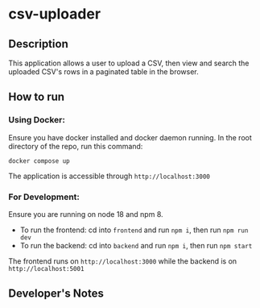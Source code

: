 # csv-uploader

## Description

This application allows a user to upload a CSV, then view and search the uploaded CSV's rows in a paginated table in the browser.

## How to run

### Using Docker:

Ensure you have docker installed and docker daemon running. In the root directory of the repo, run this command:

`docker compose up`

The application is accessible through `http://localhost:3000`

### For Development:

Ensure you are running on node 18 and npm 8.

- To run the frontend: cd into `frontend` and run `npm i`, then run `npm run dev`
- To run the backend: cd into `backend` and run `npm i`, then run `npm start`

The frontend runs on `http://localhost:3000` while the backend is on `http://localhost:5001`

## Developer's Notes


